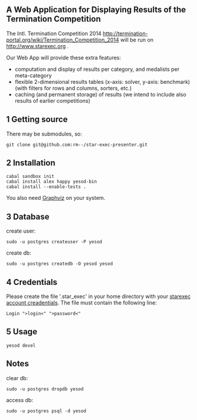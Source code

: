 A Web Application for Displaying Results of the Termination Competition
-----------------------

The Intl. Termination Competition 2014 <http://termination-portal.org/wiki/Termination_Competition_2014> will be run on <http://www.starexec.org> . 

Our Web App will provide these extra features:

* computation and display of results per category, 
  and medalists per meta-category
* flexible 2-dimensional results tables 
  (x-axis: solver, y-axis: benchmark) 
  (with filters for rows and columns, sorters, etc.)
* caching (and permanent storage) of results 
  (we intend to include also results of earlier competitions)

1 Getting source
----------------
There may be submodules, so:

    git clone git@github.com:rm--/star-exec-presenter.git


2 Installation
--------------
    cabal sandbox init
    cabal install alex happy yesod-bin
    cabal install --enable-tests .

You also need [Graphviz](http://www.graphviz.org/Download.php) on your system.

3 Database
----------
  create user:

    sudo -u postgres createuser -P yesod

  create db:

    sudo -u postgres createdb -O yesod yesod


4 Credentials
-------------

Please create the file '.star_exec' in your home directory with your [starexec account creadentials](https://www.starexec.org/starexec/secure/index.jsp).
The file must contain the following line:

    Login ">login<" ">password<"


5 Usage
-------

    yesod devel


Notes
-----

clear db:

    sudo -u postgres dropdb yesod
access db:

    sudo -u postgres psql -d yesod
